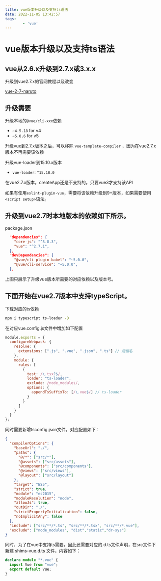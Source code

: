 ```yaml
---
title: vue版本升级以及支持ts语法
date: 2022-11-05 13:42:57
tags:
		- 'vue'
---
```


# vue版本升级以及支持ts语法

## vue从2.6.x升级到2.7.x或3.x.x

升级到vue2.7.x的官网教程以及改变

[vue-2-7-naruto](https://blog.vuejs.org/posts/vue-2-7-naruto.html)

<!--more-->

## 升级需要

升级本地的`@vue/cli-xxx`依赖

- `~4.5.18` for v4
- `~5.0.6` for v5

升级vue到2.7.x版本之后，可以移除 `vue-template-compiler` ，因为在vue2.7.x版本不再需要该依赖

升级vue-loader到15.10.x版本

- `vue-loader`: `^15.10.0`

在vue2.7.x版本，createApp还是不支持的，只要vue3才支持该API

如果有使用`eslint-plugin-vue`，需要将该依赖升级到9+版本，如果需要使用 `<script setup>`语法。

## 升级到vue2.7时本地版本的依赖如下所示。

package.json

```json
  "dependencies": {
    "core-js": "^3.8.3",
    "vue": "^2.7.1",
  },
  "devDependencies": {
    "@vue/cli-plugin-babel": "~5.0.0",
    "@vue/cli-service": "~5.0.0",
  },
```

上图只展示了升级vue版本所需要的对应依赖以及版本号。

## 下面开始在vue2.7版本中支持typeScript。

下载对应的ts依赖

```bash
npm i typescript ts-loader -D
```

在对应vue.config.js文件中增加如下配置

```js
module.exports = {
  configureWebpack: {
    resolve: {
      extensions: [".js", ".vue", ".json", ".ts"] // 后缀名
    },
    module: {
      rules: [
        {
          test: /\.tsx?$/,
          loader: "ts-loader",
          exclude: /node_modules/,
          options: {
            appendTsSuffixTo: [/\.vue$/] // ts-loader
          }
        }
      ]
    }
  }
};
```

同时需要新增tsconfig.json文件，对应配置如下：

```json
{
  "compilerOptions": {
    "baseUrl": "./",
    "paths": {
      "@/*": ["src/*"],
      "@assets": ["src/assets"],
      "@components": ["src/components"],
      "@views": ["src/views"],
      "@layout": ["src/layout"]
    },
    "target": "ES5",
    "strict": true,
    "module": "es2015",
    "moduleResolution": "node",
    "allowJs": true,
    "outDir": "./",
    "strictPropertyInitialization": false,
    "noImplicitAny": false
  },
  "include": ["src/**/*.ts", "src/**/*.tsx", "src/**/*.vue"],
  "exclude": ["node_modules", "dist","static","dr-sys"]
}
```

同时，为了在vue中支持ts需要，因此还需要对应的.d.ts文件声明，在src文件下新建 shims-vue.d.ts 文件，内容如下：

```ts
declare module "*.vue" {
  import Vue from "vue";
  export default Vue;
}
```

